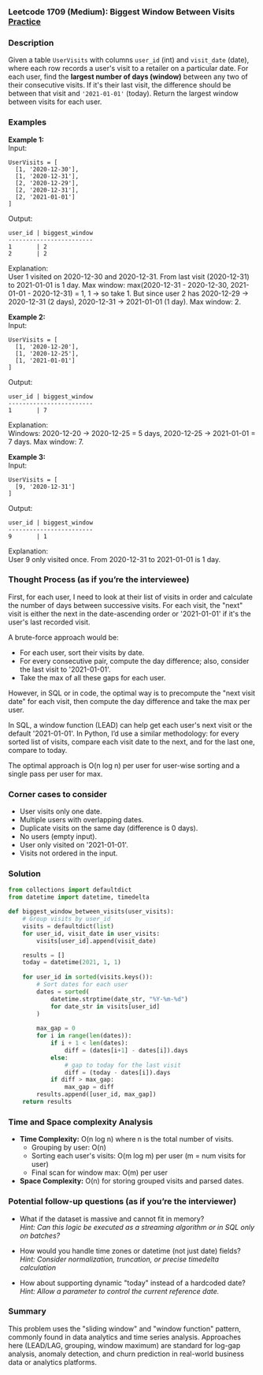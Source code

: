 ### Leetcode 1709 (Medium): Biggest Window Between Visits [Practice](https://leetcode.com/problems/biggest-window-between-visits)

### Description  
Given a table `UserVisits` with columns `user_id` (int) and `visit_date` (date), where each row records a user's visit to a retailer on a particular date. For each user, find the **largest number of days (window)** between any two of their consecutive visits. If it's their last visit, the difference should be between that visit and `'2021-01-01'` (today). Return the largest window between visits for each user.

### Examples  

**Example 1:**  
Input:  
```
UserVisits = [
  [1, '2020-12-30'],
  [1, '2020-12-31'],
  [2, '2020-12-29'],
  [2, '2020-12-31'],
  [2, '2021-01-01']
]
```
Output:  
```
user_id | biggest_window
------------------------
1       | 2
2       | 2
```
Explanation:  
User 1 visited on 2020-12-30 and 2020-12-31. From last visit (2020-12-31) to 2021-01-01 is 1 day. Max window: max(2020-12-31 - 2020-12-30, 2021-01-01 - 2020-12-31) = 1, 1 → so take 1.
But since user 2 has 2020-12-29 → 2020-12-31 (2 days), 2020-12-31 → 2021-01-01 (1 day). Max window: 2.

**Example 2:**  
Input:  
```
UserVisits = [
  [1, '2020-12-20'],
  [1, '2020-12-25'],
  [1, '2021-01-01']
]
```
Output:  
```
user_id | biggest_window
------------------------
1       | 7
```
Explanation:  
Windows: 2020-12-20 → 2020-12-25 = 5 days, 2020-12-25 → 2021-01-01 = 7 days. Max window: 7.

**Example 3:**  
Input:  
```
UserVisits = [
  [9, '2020-12-31']
]
```
Output:  
```
user_id | biggest_window
------------------------
9       | 1
```
Explanation:  
User 9 only visited once. From 2020-12-31 to 2021-01-01 is 1 day.

### Thought Process (as if you’re the interviewee)  
First, for each user, I need to look at their list of visits in order and calculate the number of days between successive visits. For each visit, the "next" visit is either the next in the date-ascending order or '2021-01-01' if it's the user's last recorded visit.

A brute-force approach would be:
- For each user, sort their visits by date.
- For every consecutive pair, compute the day difference; also, consider the last visit to '2021-01-01'.
- Take the max of all these gaps for each user.

However, in SQL or in code, the optimal way is to precompute the "next visit date" for each visit, then compute the day difference and take the max per user. 

In SQL, a window function (LEAD) can help get each user's next visit or the default '2021-01-01'. In Python, I’d use a similar methodology: for every sorted list of visits, compare each visit date to the next, and for the last one, compare to today.

The optimal approach is O(n log n) per user for user-wise sorting and a single pass per user for max.

### Corner cases to consider  
- User visits only one date.
- Multiple users with overlapping dates.
- Duplicate visits on the same day (difference is 0 days).
- No users (empty input).
- User only visited on '2021-01-01'.
- Visits not ordered in the input.

### Solution

```python
from collections import defaultdict
from datetime import datetime, timedelta

def biggest_window_between_visits(user_visits):
    # Group visits by user_id
    visits = defaultdict(list)
    for user_id, visit_date in user_visits:
        visits[user_id].append(visit_date)

    results = []
    today = datetime(2021, 1, 1)
    
    for user_id in sorted(visits.keys()):
        # Sort dates for each user
        dates = sorted(
            datetime.strptime(date_str, "%Y-%m-%d")
            for date_str in visits[user_id]
        )
        
        max_gap = 0
        for i in range(len(dates)):
            if i + 1 < len(dates):
                diff = (dates[i+1] - dates[i]).days
            else:
                # gap to today for the last visit
                diff = (today - dates[i]).days
            if diff > max_gap:
                max_gap = diff
        results.append([user_id, max_gap])
    return results
```

### Time and Space complexity Analysis  

- **Time Complexity:** O(n log n) where n is the total number of visits.
  - Grouping by user: O(n)
  - Sorting each user's visits: O(m log m) per user (m = num visits for user)
  - Final scan for window max: O(m) per user
- **Space Complexity:** O(n) for storing grouped visits and parsed dates.

### Potential follow-up questions (as if you’re the interviewer)  

- What if the dataset is massive and cannot fit in memory?  
  *Hint: Can this logic be executed as a streaming algorithm or in SQL only on batches?*

- How would you handle time zones or datetime (not just date) fields?  
  *Hint: Consider normalization, truncation, or precise timedelta calculation*

- How about supporting dynamic "today" instead of a hardcoded date?  
  *Hint: Allow a parameter to control the current reference date.*

### Summary
This problem uses the "sliding window" and "window function" pattern, commonly found in data analytics and time series analysis. Approaches here (LEAD/LAG, grouping, window maximum) are standard for log-gap analysis, anomaly detection, and churn prediction in real-world business data or analytics platforms.